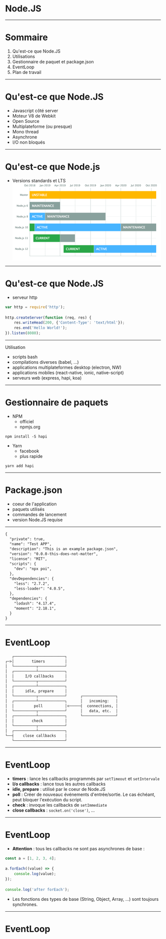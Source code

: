 <!-- $theme: gaia -->

# Node.JS

---
# Sommaire

1. Qu'est-ce que Node.JS
2. Utilisations
3. Gestionnaire de paquet et package.json
4. EventLoop
5. Plan de travail

---
# Qu'est-ce que Node.JS

- Javascript côté server
- Moteur V8 de Webkit
- Open Source
- Multiplateforme (ou presque)
- Mono thread
- Asynchrone
- I/O non bloqués

---
# Qu'est-ce que Node.js

- Versions standards et LTS
	![version](https://github.com/nodejs/LTS/raw/master/schedule.png)
    
---
# Qu'est-ce que Node.JS

- serveur http

```javascript
var http = require('http');

http.createServer(function (req, res) {
    res.writeHead(200, {'Content-Type': 'text/html'});
    res.end('Hello World!');
}).listen(8080);
```

---
Utilisation

- scripts bash
- compilations diverses (babel, ...)
- applications multiplateformes desktop (electron, NW)
- applications mobiles (react-native, ionic, native-script)
- serveurs web (express, hapi, koa)

---
# Gestionnaire de paquets

- NPM
	- officiel
	- npmjs.org

```
npm install -S hapi
```

- Yarn
	- facebook
	- plus rapide

```
yarn add hapi
```

---
# Package.json

- coeur de l'application
- paquets utilisés
- commandes de lancement
- version Node.JS requise

---

```
{
  "private": true,
  "name": "Test APP",
  "description": "This is an example package.json",
  "version": "0.0.0-this-does-not-matter",
  "license": "MIT",
  "scripts": {
    "dev": "npx poi",
  },
  "devDependencies": {
    "less": "2.7.2",
    "less-loader": "4.0.5",
  },
  "dependencies": {
    "lodash": "4.17.4",
    "moment": "2.18.1",
  }
}

```
---
# EventLoop

```
   ┌───────────────────────┐
┌─>│        timers         │
│  └──────────┬────────────┘
│  ┌──────────┴────────────┐
│  │     I/O callbacks     │
│  └──────────┬────────────┘
│  ┌──────────┴────────────┐
│  │     idle, prepare     │
│  └──────────┬────────────┘      ┌───────────────┐
│  ┌──────────┴────────────┐      │   incoming:   │
│  │         poll          │<─────┤  connections, │
│  └──────────┬────────────┘      │   data, etc.  │
│  ┌──────────┴────────────┐      └───────────────┘
│  │        check          │
│  └──────────┬────────────┘
│  ┌──────────┴────────────┐
└──┤    close callbacks    │
   └───────────────────────┘
```
---
# EventLoop
   
   - **timers** : lance les callbacks programmés par `setTimeout` et `setIntervale`
   - **I/o callbacks** : lance tous les autres callbacks
   - **idle, prepare** : utilisé par le coeur de Node.JS
   - **poll** : Créer de nouveauc événements d'entrée/sortie. Le cas échéant, peut bloquer l'exécution du script.
   - **check** : invoque les callbacks de `setImmediate`
   - **close callbacks** : `socket.on('close')`, ...

---
# EventLoop

- **Attention** : tous les callbacks ne sont pas asynchrones de base :

```javascript
const a = [1, 2, 3, 4];

a.forEach((value) => {
    console.log(value);
});

console.log('after forEach');
```
- Les fonctions des types de base (String, Object, Array, ...) sont toujours synchrones.

---
# EventLoop

